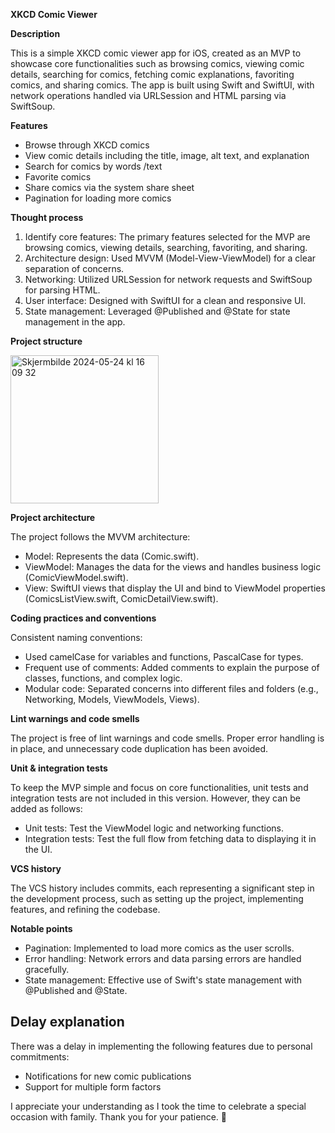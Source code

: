****XKCD Comic Viewer****

**Description**

This is a simple XKCD comic viewer app for iOS, created as an MVP to showcase core functionalities such as browsing comics, viewing comic details, searching for comics, fetching comic explanations, favoriting comics, and sharing comics. The app is built using Swift and SwiftUI, with network operations handled via URLSession and HTML parsing via SwiftSoup.

**Features**

- Browse through XKCD comics
- View comic details including the title, image, alt text, and explanation
- Search for comics by words /text 
- Favorite comics
- Share comics via the system share sheet
- Pagination for loading more comics

**Thought process**

1) Identify core features: The primary features selected for the MVP are browsing comics, viewing details, searching, favoriting, and sharing.
2) Architecture design: Used MVVM (Model-View-ViewModel) for a clear separation of concerns.
3) Networking: Utilized URLSession for network requests and SwiftSoup for parsing HTML.
4) User interface: Designed with SwiftUI for a clean and responsive UI.
5) State management: Leveraged @Published and @State for state management in the app.

**Project structure**

<img width="237" alt="Skjermbilde 2024-05-24 kl  16 09 32" src="https://github.com/M-imo/xkcdViewer/assets/97694145/b19445e1-35c7-45dd-910f-d102c0be8774">



**Project architecture**

The project follows the MVVM architecture: 

+ Model: Represents the data (Comic.swift).
+ ViewModel: Manages the data for the views and handles business logic (ComicViewModel.swift).
+ View: SwiftUI views that display the UI and bind to ViewModel properties (ComicsListView.swift, ComicDetailView.swift).

**Coding practices and conventions**

Consistent naming conventions:
* Used camelCase for variables and functions, PascalCase for types.
* Frequent use of comments: Added comments to explain the purpose of classes, functions, and complex logic.
* Modular code: Separated concerns into different files and folders (e.g., Networking, Models, ViewModels, Views).

**Lint warnings and code smells**

The project is free of lint warnings and code smells. Proper error handling is in place, and unnecessary code duplication has been avoided.

**Unit & integration tests**

To keep the MVP simple and focus on core functionalities, unit tests and integration tests are not included in this version. However, they can be added as follows:

* Unit tests: Test the ViewModel logic and networking functions.
* Integration tests: Test the full flow from fetching data to displaying it in the UI.

**VCS history**

The VCS history includes commits, each representing a significant step in the development process, such as setting up the project, implementing features, and refining the codebase.

**Notable points**
* Pagination: Implemented to load more comics as the user scrolls.
* Error handling: Network errors and data parsing errors are handled gracefully.
* State management: Effective use of Swift's state management with @Published and @State.

## Delay explanation
There was a delay in implementing the following features due to personal commitments:
- Notifications for new comic publications
- Support for multiple form factors

I appreciate your understanding as I took the time to celebrate a special occasion with family. Thank you for your patience. 🌸

